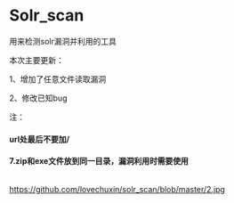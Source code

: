 # Solr_scan

用来检测solr漏洞并利用的工具


本次主要更新：

1、增加了任意文件读取漏洞

2、修改已知bug





注：

#### url处最后不要加/
#### 7.zip和exe文件放到同一目录，漏洞利用时需要使用
<div align="center">
<img src="https://github.com/lovechuxin/solr_scan/blob/master/1.jpg" alt=""/><br>
</div>




https://github.com/lovechuxin/solr_scan/blob/master/2.jpg

